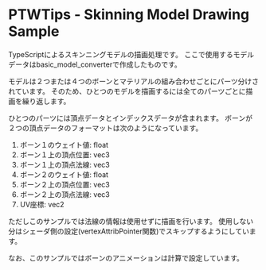 # PTWTips - Skinning Model Drawing Sample

TypeScriptによるスキンニングモデルの描画処理です。
ここで使用するモデルデータはbasic_model_converterで作成したものです。

モデルは２つまたは４つのボーンとマテリアルの組み合わせごとにパーツ分けされています。
そのため、ひとつのモデルを描画するには全てのパーツごとに描画を繰り返します。

ひとつのパーツには頂点データとインデックスデータが含まれます。
ボーンが２つの頂点データのフォーマットは次のようになっています。

1. ボーン１のウェイト値: float
1. ボーン１上の頂点位置: vec3
1. ボーン１上の頂点法線: vec3
1. ボーン２のウェイト値: float
1. ボーン２上の頂点位置: vec3
1. ボーン２上の頂点法線: vec3
1. UV座標: vec2

ただしこのサンプルでは法線の情報は使用せずに描画を行います。
使用しない分はシェーダ側の設定(vertexAttribPointer関数)でスキップするようにしています。

なお、このサンプルではボーンのアニメーションは計算で設定しています。
